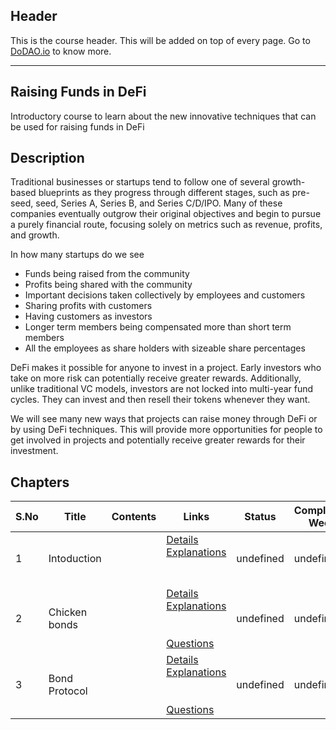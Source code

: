 ## Header
This is the course header. This will be added on top of every page. Go to [DoDAO.io](https://www.dodao.io) to know more.

 ---

 ## Raising Funds in DeFi
 Introductory course to learn about the new innovative techniques that can be used for raising funds in DeFi

 
 ## Description
 Traditional businesses or startups tend to follow one of several growth-based blueprints as they progress through different stages, such as pre-seed, seed, Series A, Series B, and Series C/D/IPO. Many of these companies eventually outgrow their original objectives and begin to pursue a purely financial route, focusing solely on metrics such as revenue, profits, and growth.

In how many startups do we see
- Funds being raised from the community
- Profits being shared with the community
- Important decisions taken collectively by employees and customers
- Sharing profits with customers
- Having customers as investors
- Longer term members being compensated more than short term members
- All the employees as share holders with sizeable share percentages

DeFi makes it possible for anyone to invest in a project. Early investors who take on more risk can potentially receive greater rewards. Additionally, unlike traditional VC models, investors are not locked into multi-year fund cycles. They can invest and then resell their tokens whenever they want. 

We will see many new ways that projects can raise money through DeFi or by using DeFi techniques. This will provide more opportunities for people to get involved in projects and potentially receive greater rewards for their investment.
 
 ## Chapters
 
 | S.No        | Title       | Contents   | Links      | Status      | Completion Week |
 | ----------- | ----------- |----------- |----------- | ----------- | ----------- |
 | 1      | Intoduction | | [Details](generated/topics/intoduction.md) <br/> [Explanations](generated/explanations/intoduction.md) <br/>  <br/>  <br/>  | undefined | undefined |
 | 2      | Chicken bonds | | [Details](generated/topics/chicken-bonds.md) <br/> [Explanations](generated/explanations/chicken-bonds.md) <br/>  <br/>  <br/> [Questions](generated/questions/chicken-bonds.md) | undefined | undefined |
 | 3      | Bond Protocol | | [Details](generated/topics/bond-protocol.md) <br/> [Explanations](generated/explanations/bond-protocol.md) <br/>  <br/>  <br/> [Questions](generated/questions/bond-protocol.md) | undefined | undefined | 
